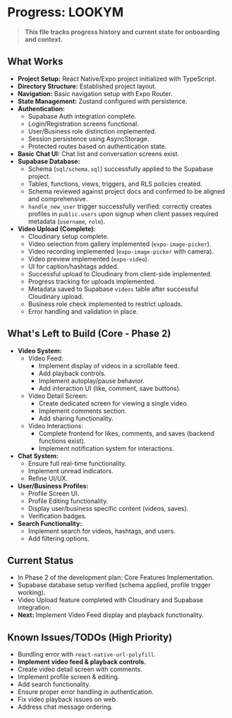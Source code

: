 # Progress: LOOKYM

> **This file tracks progress history and current state for onboarding and context.**

## What Works

- **Project Setup:** React Native/Expo project initialized with TypeScript.
- **Directory Structure:** Established project layout.
- **Navigation:** Basic navigation setup with Expo Router.
- **State Management:** Zustand configured with persistence.
- **Authentication:**
  - Supabase Auth integration complete.
  - Login/Registration screens functional.
  - User/Business role distinction implemented.
  - Session persistence using AsyncStorage.
  - Protected routes based on authentication state.
- **Basic Chat UI:** Chat list and conversation screens exist.
- **Supabase Database:**
  - Schema (`sql/schema.sql`) successfully applied to the Supabase project.
  - Tables, functions, views, triggers, and RLS policies created.
  - Schema reviewed against project docs and confirmed to be aligned and comprehensive.
  - `handle_new_user` trigger successfully verified: correctly creates profiles in `public.users` upon signup when client passes required metadata (`username`, `role`).
- **Video Upload (Complete):**
  - Cloudinary setup complete.
  - Video selection from gallery implemented (`expo-image-picker`).
  - Video recording implemented (`expo-image-picker` with camera).
  - Video preview implemented (`expo-video`).
  - UI for caption/hashtags added.
  - Successful upload to Cloudinary from client-side implemented.
  - Progress tracking for uploads implemented.
  - Metadata saved to Supabase `videos` table after successful Cloudinary upload.
  - Business role check implemented to restrict uploads.
  - Error handling and validation in place.

## What's Left to Build (Core - Phase 2)

- **Video System:**
  - Video Feed:
    - Implement display of videos in a scrollable feed.
    - Add playback controls.
    - Implement autoplay/pause behavior.
    - Add interaction UI (like, comment, save buttons).
  - Video Detail Screen:
    - Create dedicated screen for viewing a single video.
    - Implement comments section.
    - Add sharing functionality.
  - Video Interactions:
    - Complete frontend for likes, comments, and saves (backend functions exist).
    - Implement notification system for interactions.
- **Chat System:**
  - Ensure full real-time functionality.
  - Implement unread indicators.
  - Refine UI/UX.
- **User/Business Profiles:**
  - Profile Screen UI.
  - Profile Editing functionality.
  - Display user/business specific content (videos, saves).
  - Verification badges.
- **Search Functionality:**
  - Implement search for videos, hashtags, and users.
  - Add filtering options.

## Current Status

- In Phase 2 of the development plan: Core Features Implementation.
- Supabase database setup verified (schema applied, profile trigger working).
- Video Upload feature completed with Cloudinary and Supabase integration.
- **Next:** Implement Video Feed display and playback functionality.

## Known Issues/TODOs (High Priority)

- Bundling error with `react-native-url-polyfill`.
- **Implement video feed & playback controls.**
- Create video detail screen with comments.
- Implement profile screen & editing.
- Add search functionality.
- Ensure proper error handling in authentication.
- Fix video playback issues on web.
- Address chat message ordering.
